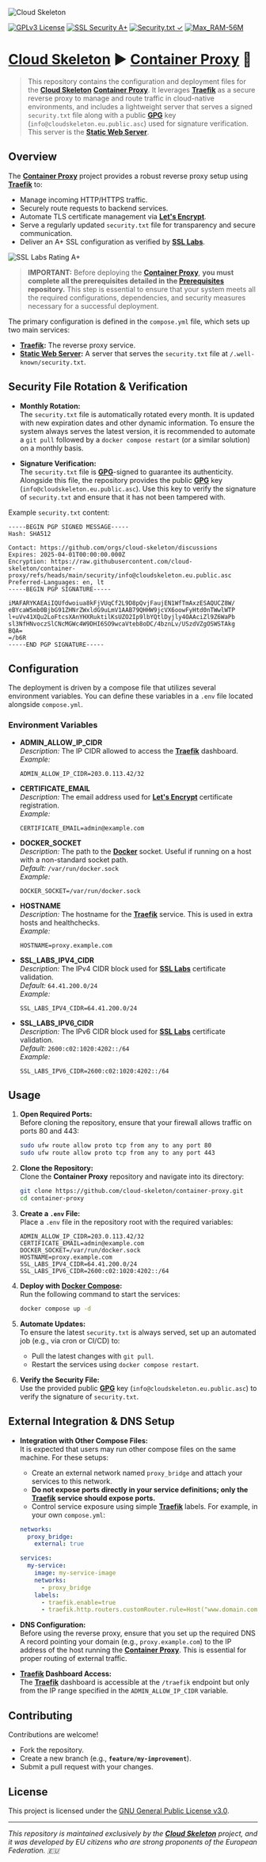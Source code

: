 ![Cloud Skeleton](./assets/logo.jpg)

[![GPLv3 License](https://img.shields.io/badge/License-GPLv3-blue.svg)](LICENSE)
[![SSL Security A+](https://img.shields.io/badge/SSL_Security-A+-green)](https://www.ssllabs.com/ssltest/)
[![Security.txt ✓](https://img.shields.io/badge/Security.txt-%E2%9C%93-yellow)]()
[![Max_RAM-56M](https://img.shields.io/badge/Max_RAM-56M-violet)]()

# **[Cloud Skeleton](https://github.com/cloud-skeleton/)** ► **[Container Proxy](https://github.com/cloud-skeleton/container-proxy/)** 🚀

> This repository contains the configuration and deployment files for the **[Cloud Skeleton](https://github.com/cloud-skeleton/)** **[Container Proxy](https://github.com/cloud-skeleton/container-proxy/)**. It leverages **[Traefik](https://doc.traefik.io/traefik/)** as a secure reverse proxy to manage and route traffic in cloud-native environments, and includes a lightweight server that serves a signed `security.txt` file along with a public **[GPG](https://www.gnupg.org/gph/en/manual.html)** key (`info@cloudskeleton.eu.public.asc`) used for signature verification. This server is the **[Static Web Server](https://static-web-server.net/configuration/config-file/)**.

## Overview

The **[Container Proxy](https://github.com/cloud-skeleton/container-proxy/)** project provides a robust reverse proxy setup using **[Traefik](https://doc.traefik.io/traefik/)** to:
- Manage incoming HTTP/HTTPS traffic.
- Securely route requests to backend services.
- Automate TLS certificate management via **[Let's Encrypt](https://letsencrypt.org/getting-started/)**.
- Serve a regularly updated `security.txt` file for transparency and secure communication.
- Deliver an A+ SSL configuration as verified by **[SSL Labs](https://www.ssllabs.com/ssltest/)**.

![SSL Labs Rating A+](./assets/ssllabs-rating.jpg)

> **IMPORTANT:** Before deploying the **[Container Proxy](https://github.com/cloud-skeleton/container-proxy/)**, **you must complete all the prerequisites detailed in the [Prerequisites](https://github.com/cloud-skeleton/prerequisites) repository.** This step is essential to ensure that your system meets all the required configurations, dependencies, and security measures necessary for a successful deployment.

The primary configuration is defined in the `compose.yml` file, which sets up two main services:
- **[Traefik](https://doc.traefik.io/traefik/):** The reverse proxy service.
- **[Static Web Server](https://static-web-server.net/configuration/config-file/):** A server that serves the `security.txt` file at `/.well-known/security.txt`.

## Security File Rotation & Verification

- **Monthly Rotation:**  
  The `security.txt` file is automatically rotated every month. It is updated with new expiration dates and other dynamic information. To ensure the system always serves the latest version, it is recommended to automate a `git pull` followed by a `docker compose restart` (or a similar solution) on a monthly basis.

- **Signature Verification:**  
  The `security.txt` file is **[GPG](https://www.gnupg.org/gph/en/manual.html)**-signed to guarantee its authenticity. Alongside this file, the repository provides the public **[GPG](https://www.gnupg.org/gph/en/manual.html)** key (`info@cloudskeleton.eu.public.asc`). Use this key to verify the signature of `security.txt` and ensure that it has not been tampered with.

Example `security.txt` content:
```
-----BEGIN PGP SIGNED MESSAGE-----
Hash: SHA512

Contact: https://github.com/orgs/cloud-skeleton/discussions
Expires: 2025-04-01T00:00:00.000Z
Encryption: https://raw.githubusercontent.com/cloud-skeleton/container-proxy/refs/heads/main/security/info@cloudskeleton.eu.public.asc
Preferred-Languages: en, lt
-----BEGIN PGP SIGNATURE-----

iMAFARYKAEAiIQUfdwoiua8kFjVUqCf2L9D8pQvjFaujEN1WfTmAxzESAQUCZ8W/
eBYcaW5mb0BjbG91ZHNrZWxldG9uLmV1AAB79QHHW9jcVX6oowFyHtd0nTWwlWTP
l+uVv41XQu2LoFtcsXAnYHXRuktilKsUZO2Ip9lbYQtlDyjly4OAAciZl9Z6WaPb
sl3NfHNvoczSlCNcMGWc4W9DHI6SO9wcaVteb8oDC/4bznLv/USzdVZgOSWSTAkg
BQA=
=/b6R
-----END PGP SIGNATURE-----
```

## Configuration

The deployment is driven by a compose file that utilizes several environment variables. You can define these variables in a `.env` file located alongside `compose.yml`.

### Environment Variables

- **ADMIN_ALLOW_IP_CIDR**  
  *Description:* The IP CIDR allowed to access the **[Traefik](https://doc.traefik.io/traefik/)** dashboard.  
  *Example:*  
  ```env
  ADMIN_ALLOW_IP_CIDR=203.0.113.42/32
  ```

- **CERTIFICATE_EMAIL**  
  *Description:* The email address used for **[Let's Encrypt](https://letsencrypt.org/getting-started/)** certificate registration.  
  *Example:*  
  ```env
  CERTIFICATE_EMAIL=admin@example.com
  ```

- **DOCKER_SOCKET**  
  *Description:* The path to the **[Docker](https://docs.docker.com/get-started/)** socket. Useful if running on a host with a non-standard socket path.  
  *Default:* `/var/run/docker.sock`  
  *Example:*  
  ```env
  DOCKER_SOCKET=/var/run/docker.sock
  ```

- **HOSTNAME**  
  *Description:* The hostname for the **[Traefik](https://doc.traefik.io/traefik/)** service. This is used in extra hosts and healthchecks.  
  *Example:*  
  ```env
  HOSTNAME=proxy.example.com
  ```

- **SSL_LABS_IPV4_CIDR**  
  *Description:* The IPv4 CIDR block used for **[SSL Labs](https://www.ssllabs.com/ssltest/)** certificate validation.  
  *Default:* `64.41.200.0/24`  
  *Example:*  
  ```env
  SSL_LABS_IPV4_CIDR=64.41.200.0/24
  ```

- **SSL_LABS_IPV6_CIDR**  
  *Description:* The IPv6 CIDR block used for **[SSL Labs](https://www.ssllabs.com/ssltest/)** certificate validation.  
  *Default:* `2600:c02:1020:4202::/64`  
  *Example:*  
  ```env
  SSL_LABS_IPV6_CIDR=2600:c02:1020:4202::/64
  ```

## Usage

1. **Open Required Ports:**  
   Before cloning the repository, ensure that your firewall allows traffic on ports 80 and 443:
    ```sh
    sudo ufw route allow proto tcp from any to any port 80
    sudo ufw route allow proto tcp from any to any port 443
    ```

2. **Clone the Repository:**  
   Clone the **Container Proxy** repository and navigate into its directory:
    ```sh
    git clone https://github.com/cloud-skeleton/container-proxy.git
    cd container-proxy
    ```

3. **Create a `.env` File:**  
   Place a `.env` file in the repository root with the required variables:
    ```env
    ADMIN_ALLOW_IP_CIDR=203.0.113.42/32
    CERTIFICATE_EMAIL=admin@example.com
    DOCKER_SOCKET=/var/run/docker.sock
    HOSTNAME=proxy.example.com
    SSL_LABS_IPV4_CIDR=64.41.200.0/24
    SSL_LABS_IPV6_CIDR=2600:c02:1020:4202::/64
    ```

4. **Deploy with [Docker Compose](https://docs.docker.com/compose/gettingstarted/):**  
   Run the following command to start the services:
    ```sh
    docker compose up -d
    ```

5. **Automate Updates:**  
   To ensure the latest `security.txt` is always served, set up an automated job (e.g., via cron or CI/CD) to:
   - Pull the latest changes with `git pull`.
   - Restart the services using `docker compose restart`.

6. **Verify the Security File:**  
   Use the provided public **[GPG](https://www.gnupg.org/gph/en/manual.html)** key (`info@cloudskeleton.eu.public.asc`) to verify the signature of `security.txt`.

## External Integration & DNS Setup

- **Integration with Other Compose Files:**  
  It is expected that users may run other compose files on the same machine. For these setups:
  - Create an external network named `proxy_bridge` and attach your services to this network.
  - **Do not expose ports directly in your service definitions; only the **[Traefik](https://doc.traefik.io/traefik/)** service should expose ports.**
  - Control service exposure using simple **[Traefik](https://doc.traefik.io/traefik/)** labels. For example, in your own `compose.yml`:

  ```yaml
  networks:
    proxy_bridge:
      external: true

  services:
    my-service:
      image: my-service-image
      networks:
        - proxy_bridge
      labels:
        - traefik.enable=true
        - traefik.http.routers.customRouter.rule=Host("www.domain.com")
  ```

- **DNS Configuration:**  
  Before using the reverse proxy, ensure that you set up the required DNS A record pointing your domain (e.g., `proxy.example.com`) to the IP address of the host running the **[Container Proxy](https://github.com/cloud-skeleton/container-proxy/)**. This is essential for proper routing of external traffic.

- **[Traefik](https://doc.traefik.io/traefik/) Dashboard Access:**  
  The **[Traefik](https://doc.traefik.io/traefik/)** dashboard is accessible at the `/traefik` endpoint but only from the IP range specified in the `ADMIN_ALLOW_IP_CIDR` variable.

## Contributing

Contributions are welcome!  
- Fork the repository.
- Create a new branch (e.g., **`feature/my-improvement`**).
- Submit a pull request with your changes.

## License

This project is licensed under the [GNU General Public License v3.0](LICENSE).

---

*This repository is maintained exclusively by the **[Cloud Skeleton](https://github.com/cloud-skeleton/)** project, and it was developed by EU citizens who are strong proponents of the European Federation. 🇪🇺*
